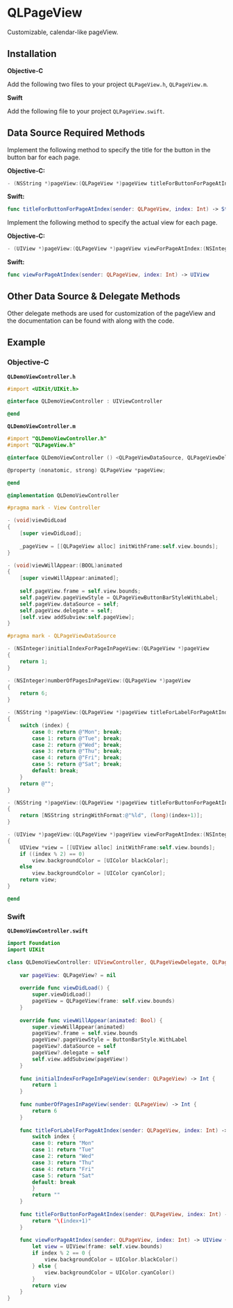 # QLPageView

Customizable, calendar-like pageView.

## Installation

**Objective-C**

Add the following two files to your project `QLPageView.h`, `QLPageView.m`.

**Swift**

Add the following file to your project `QLPageView.swift`.

## Data Source Required Methods

Implement the following method to specify the title for the button in the button bar for each page.

**Objective-C:**
```objective-c
- (NSString *)pageView:(QLPageView *)pageView titleForButtonForPageAtIndex:(NSInteger)index
```

**Swift:**
```swift
func titleForButtonForPageAtIndex(sender: QLPageView, index: Int) -> String
```

Implement the following method to specify the actual view for each page.

**Objective-C:**
```objective-c
- (UIView *)pageView:(QLPageView *)pageView viewForPageAtIndex:(NSInteger)index
```

**Swift:**
```swift
func viewForPageAtIndex(sender: QLPageView, index: Int) -> UIView
```

## Other Data Source & Delegate Methods

Other delegate methods are used for customization of the pageView and the documentation can be found with along with the code.

## Example

### Objective-C

**`QLDemoViewController.h`**
```objective-c
#import <UIKit/UIKit.h>

@interface QLDemoViewController : UIViewController

@end
```

**`QLDemoViewController.m`**
```objective-c
#import "QLDemoViewController.h"
#import "QLPageView.h"

@interface QLDemoViewController () <QLPageViewDataSource, QLPageViewDelegate>

@property (nonatomic, strong) QLPageView *pageView;

@end

@implementation QLDemoViewController

#pragma mark - View Controller

- (void)viewDidLoad
{
    [super viewDidLoad];
    
    _pageView = [[QLPageView alloc] initWithFrame:self.view.bounds];
}

- (void)viewWillAppear:(BOOL)animated
{
    [super viewWillAppear:animated];
    
    self.pageView.frame = self.view.bounds;
    self.pageView.pageViewStyle = QLPageViewButtonBarStyleWithLabel;
    self.pageView.dataSource = self;
    self.pageView.delegate = self;
    [self.view addSubview:self.pageView];
}

#pragma mark - QLPageViewDataSource

- (NSInteger)initialIndexForPageInPageView:(QLPageView *)pageView
{
    return 1;
}

- (NSInteger)numberOfPagesInPageView:(QLPageView *)pageView
{
    return 6;
}

- (NSString *)pageView:(QLPageView *)pageView titleForLabelForPageAtIndex:(NSInteger)index
{
    switch (index) {
        case 0: return @"Mon"; break;
        case 1: return @"Tue"; break;
        case 2: return @"Wed"; break;
        case 3: return @"Thu"; break;
        case 4: return @"Fri"; break;
        case 5: return @"Sat"; break;
        default: break;
    }
    return @"";
}

- (NSString *)pageView:(QLPageView *)pageView titleForButtonForPageAtIndex:(NSInteger)index
{
    return [NSString stringWithFormat:@"%ld", (long)(index+1)];
}

- (UIView *)pageView:(QLPageView *)pageView viewForPageAtIndex:(NSInteger)index
{
    UIView *view = [[UIView alloc] initWithFrame:self.view.bounds];
    if ((index % 2) == 0)
        view.backgroundColor = [UIColor blackColor];
    else
        view.backgroundColor = [UIColor cyanColor];
    return view;
}

@end
```

### Swift

**`QLDemoViewController.swift`**
```swift
import Foundation
import UIKit

class QLDemoViewController: UIViewController, QLPageViewDelegate, QLPageViewDataSource {
    
    var pageView: QLPageView? = nil
    
    override func viewDidLoad() {
        super.viewDidLoad()
        pageView = QLPageView(frame: self.view.bounds)
    }
    
    override func viewWillAppear(animated: Bool) {
        super.viewWillAppear(animated)
        pageView?.frame = self.view.bounds
        pageView?.pageViewStyle = ButtonBarStyle.WithLabel
        pageView?.dataSource = self
        pageView?.delegate = self
        self.view.addSubview(pageView!)
    }
    
    func initialIndexForPageInPageView(sender: QLPageView) -> Int {
        return 1
    }
    
    func numberOfPagesInPageView(sender: QLPageView) -> Int {
        return 6
    }
    
    func titleForLabelForPageAtIndex(sender: QLPageView, index: Int) -> String {
        switch index {
        case 0: return "Mon"
        case 1: return "Tue"
        case 2: return "Wed"
        case 3: return "Thu"
        case 4: return "Fri"
        case 5: return "Sat"
        default: break
        }
        return ""
    }
    
    func titleForButtonForPageAtIndex(sender: QLPageView, index: Int) -> String {
        return "\(index+1)"
    }
    
    func viewForPageAtIndex(sender: QLPageView, index: Int) -> UIView {
        let view = UIView(frame: self.view.bounds)
        if index % 2 == 0 {
            view.backgroundColor = UIColor.blackColor()
        } else {
            view.backgroundColor = UIColor.cyanColor()
        }
        return view
    }
}
```
